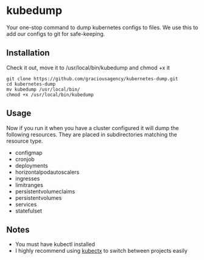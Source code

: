 # kubedump
Your one-stop command to dump kubernetes configs to files. We use this to add our configs to git for safe-keeping.

## Installation
Check it out, move it to /usr/local/bin/kubedump and chmod +x it
```
git clone https://github.com/graciousagency/kubernetes-dump.git
cd kubernetes-dump
mv kubedump /usr/local/bin/
chmod +x /usr/local/bin/kubedump
```

## Usage
Now if you run it when you have a cluster configured it will dump the following resources. They are placed in subdirectories matching the resource type.
* configmap
* cronjob
* deployments
* horizontalpodautoscalers
* ingresses
* limitranges
* persistentvolumeclaims
* persistentvolumes
* services
* statefulset

## Notes
* You must have kubectl installed
* I highly recommend using [kubectx](https://github.com/ahmetb/kubectx) to switch between projects easily
